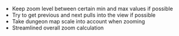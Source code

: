 - Keep zoom level between certain min and max values if possible
- Try to get previous and next pulls into the view if possible
- Take dungeon map scale into account when zooming
- Streamlined overall zoom calculation
